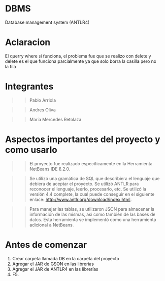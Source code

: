 # DBMS
Database management system (ANTLR4)

# Aclaracion
El querry where si funciona, el problema fue que se realizo con delete y delete es el 
que funciona parcialmente ya que solo borra la casilla pero no la fila

# Integrantes
>> Pablo Arriola 

>> Andres Oliva 

>> María Mercedes Retolaza 

# Aspectos importantes del proyecto y como usarlo 

>> El proyecto fue realizado específicamente en la Herramienta NetBeans IDE 8.2.0.

>> Se utilizó una gramática de SQL que describiera el lenguaje que debiera de aceptar el proyecto. Se utilizó ANTLR
para reconocer el lenguaje, leerlo, procesarlo, etc. Se utilizó la versión 4.4 complete, la cual puede conseguir
en el siguiente enlace: http://www.antlr.org/download/index.html.

>> Para manejar las tablas, se utilizaron JSON para almacenar la información de las mismas, así como también de las bases de datos.
Esta herramienta se implementó como una herramienta adicional a NetBeans. 

# Antes de comenzar 

1. Crear carpeta llamada DB en la carpeta del proyecto
2. Agregar el JAR de GSON en las librerías 
3. Agregar el JAR de ANTLR4 en las librerías
4. F5.
